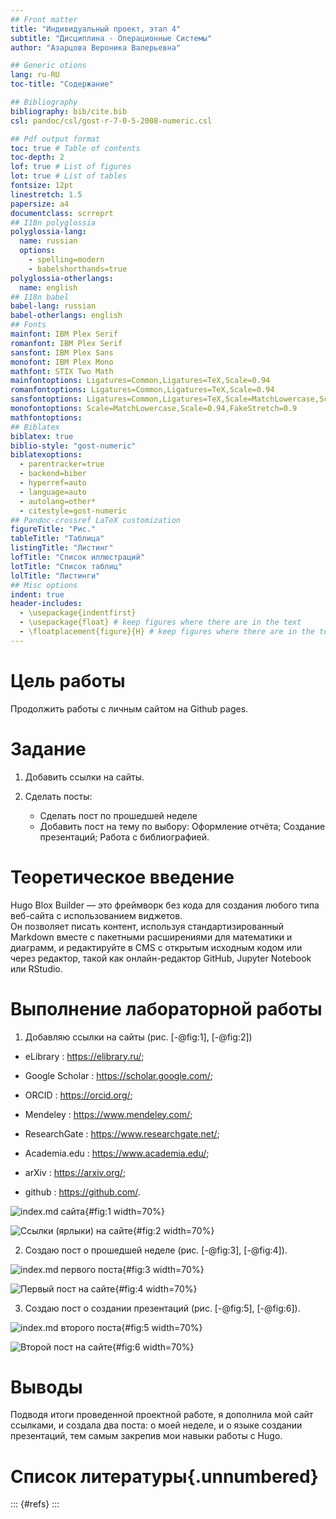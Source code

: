 ```yaml
---
## Front matter
title: "Индивидуальный проект, этап 4"
subtitle: "Дисциплина - Операционные Системы"
author: "Азарцова Вероника Валерьевна"

## Generic otions
lang: ru-RU
toc-title: "Содержание"

## Bibliography
bibliography: bib/cite.bib
csl: pandoc/csl/gost-r-7-0-5-2008-numeric.csl

## Pdf output format
toc: true # Table of contents
toc-depth: 2
lof: true # List of figures
lot: true # List of tables
fontsize: 12pt
linestretch: 1.5
papersize: a4
documentclass: scrreprt
## I18n polyglossia
polyglossia-lang:
  name: russian
  options:
	- spelling=modern
	- babelshorthands=true
polyglossia-otherlangs:
  name: english
## I18n babel
babel-lang: russian
babel-otherlangs: english
## Fonts
mainfont: IBM Plex Serif
romanfont: IBM Plex Serif
sansfont: IBM Plex Sans
monofont: IBM Plex Mono
mathfont: STIX Two Math
mainfontoptions: Ligatures=Common,Ligatures=TeX,Scale=0.94
romanfontoptions: Ligatures=Common,Ligatures=TeX,Scale=0.94
sansfontoptions: Ligatures=Common,Ligatures=TeX,Scale=MatchLowercase,Scale=0.94
monofontoptions: Scale=MatchLowercase,Scale=0.94,FakeStretch=0.9
mathfontoptions:
## Biblatex
biblatex: true
biblio-style: "gost-numeric"
biblatexoptions:
  - parentracker=true
  - backend=biber
  - hyperref=auto
  - language=auto
  - autolang=other*
  - citestyle=gost-numeric
## Pandoc-crossref LaTeX customization
figureTitle: "Рис."
tableTitle: "Таблица"
listingTitle: "Листинг"
lofTitle: "Список иллюстраций"
lotTitle: "Список таблиц"
lolTitle: "Листинги"
## Misc options
indent: true
header-includes:
  - \usepackage{indentfirst}
  - \usepackage{float} # keep figures where there are in the text
  - \floatplacement{figure}{H} # keep figures where there are in the text
---
```


# Цель работы

Продолжить работы с личным сайтом на Github pages.

# Задание

1. Добавить ссылки на сайты.

2. Сделать посты:
   - Сделать пост по прошедшей неделе
   - Добавить пост на тему по выбору: Оформление отчёта; Создание презентаций; Работа с библиографией.

# Теоретическое введение

Hugo Blox Builder — это фреймворк без кода для создания любого типа веб-сайта с использованием виджетов.  
Он позволяет писать контент, используя стандартизированный Markdown вместе с пакетными расширениями для математики и диаграмм, и редактируйте в CMS с открытым исходным кодом или через редактор, такой как онлайн-редактор GitHub, Jupyter Notebook или RStudio.  

# Выполнение лабораторной работы
1. Добавляю ссылки на сайты (рис. [-@fig:1], [-@fig:2])

- eLibrary : https://elibrary.ru/;

- Google Scholar : https://scholar.google.com/;

- ORCID : https://orcid.org/;

- Mendeley : https://www.mendeley.com/;

- ResearchGate : https://www.researchgate.net/;

- Academia.edu : https://www.academia.edu/;

- arXiv : https://arxiv.org/;

- github : https://github.com/.

![index.md сайта](image/1.png){#fig:1 width=70%}

![Ссылки (ярлыки) на сайте](image/2.png){#fig:2 width=70%}

2. Создаю пост о прошедшей неделе (рис. [-@fig:3], [-@fig:4]).

![index.md первого поста](image/3.png){#fig:3 width=70%}

![Первый пост на сайте](image/4.png){#fig:4 width=70%}

3. Создаю пост о создании презентаций (рис. [-@fig:5], [-@fig:6]).

![index.md второго поста](image/5.png){#fig:5 width=70%}

![Второй пост на сайте](image/6.png){#fig:6 width=70%}

# Выводы

Подводя итоги проведенной проектной работе, я дополнила мой сайт ссылками, и создала два поста: о моей неделе, и о языке создании презентаций, тем самым закрепив мои навыки работы с Hugo.


# Список литературы{.unnumbered}

::: {#refs}
:::
